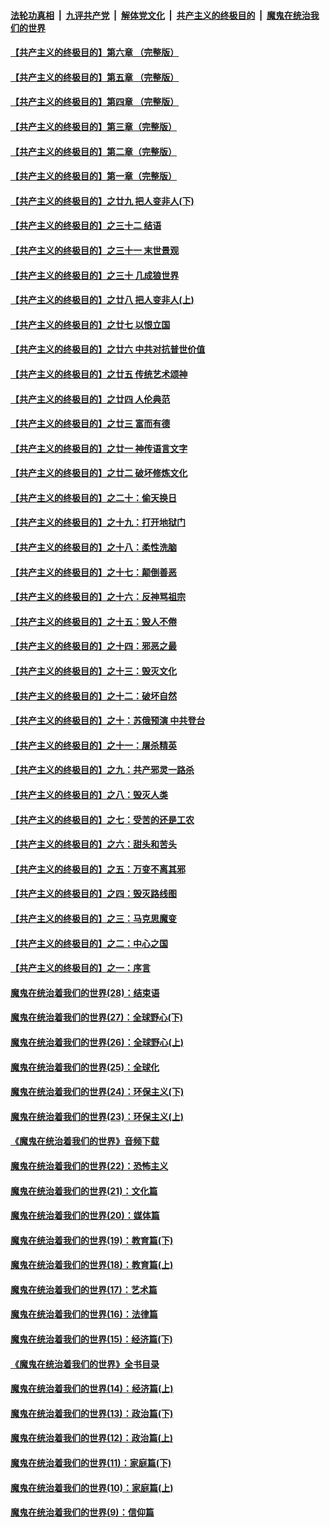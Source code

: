 

####  [法轮功真相](../../../../basic/blob/master/README.md?t=04192130) &nbsp;|&nbsp; [九评共产党](../../../../9ping.md/blob/master/README.md?t=04192130) &nbsp;|&nbsp; [解体党文化](../../../../jtdwh.md/blob/master/README.md?t=04192130)  &nbsp;|&nbsp; [共产主义的终极目的](../../../../gczydzjmd.md/blob/master/README.md?t=04192130) &nbsp;|&nbsp; [魔鬼在统治我们的世界](../../../../mgztzwmdsj.md/blob/master/README.md?t=04192130) 

#### [【共产主义的终极目的】第六章 （完整版）](../pages/nsc422/n11428913.md?t=04192130) 

#### [【共产主义的终极目的】第五章 （完整版）](../pages/nsc422/n11428912.md?t=04192130) 

#### [【共产主义的终极目的】第四章 （完整版）](../pages/nsc422/n11428907.md?t=04192130) 

#### [【共产主义的终极目的】第三章（完整版）](../pages/nsc422/n11428848.md?t=04192130) 

#### [【共产主义的终极目的】第二章（完整版）](../pages/nsc422/n11428831.md?t=04192130) 

#### [【共产主义的终极目的】第一章（完整版）](../pages/nsc422/n11417651.md?t=04192130) 

#### [【共产主义的终极目的】之廿九 把人变非人(下)](../pages/nsc422/n11344140.md?t=04192130) 

#### [【共产主义的终极目的】之三十二 结语](../pages/nsc422/n11360535.md?t=04192130) 

#### [【共产主义的终极目的】之三十一 末世景观](../pages/nsc422/n11351129.md?t=04192130) 

#### [【共产主义的终极目的】之三十 几成狼世界](../pages/nsc422/n11348280.md?t=04192130) 

#### [【共产主义的终极目的】之廿八 把人变非人(上)](../pages/nsc422/n11340492.md?t=04192130) 

#### [【共产主义的终极目的】之廿七 以恨立国](../pages/nsc422/n11336944.md?t=04192130) 

#### [【共产主义的终极目的】之廿六 中共对抗普世价值](../pages/nsc422/n11324785.md?t=04192130) 

#### [【共产主义的终极目的】之廿五 传统艺术颂神](../pages/nsc422/n11296396.md?t=04192130) 

#### [【共产主义的终极目的】之廿四 人伦典范](../pages/nsc422/n11296397.md?t=04192130) 

#### [【共产主义的终极目的】之廿三 富而有德](../pages/nsc422/n11283598.md?t=04192130) 

#### [【共产主义的终极目的】之廿一 神传语言文字](../pages/nsc422/n11263265.md?t=04192130) 

#### [【共产主义的终极目的】之廿二 破坏修炼文化](../pages/nsc422/n11245728.md?t=04192130) 

#### [【共产主义的终极目的】之二十：偷天换日](../pages/nsc422/n11238846.md?t=04192130) 

#### [【共产主义的终极目的】之十九：打开地狱门](../pages/nsc422/n11206376.md?t=04192130) 

#### [【共产主义的终极目的】之十八：柔性洗脑](../pages/nsc422/n11199994.md?t=04192130) 

#### [【共产主义的终极目的】之十七：颠倒善恶](../pages/nsc422/n11179782.md?t=04192130) 

#### [【共产主义的终极目的】之十六：反神骂祖宗](../pages/nsc422/n11166798.md?t=04192130) 

#### [【共产主义的终极目的】之十五：毁人不倦](../pages/nsc422/n11166792.md?t=04192130) 

#### [【共产主义的终极目的】之十四：邪恶之最](../pages/nsc422/n11150249.md?t=04192130) 

#### [【共产主义的终极目的】之十三：毁灭文化](../pages/nsc422/n11135227.md?t=04192130) 

#### [【共产主义的终极目的】之十二：破坏自然](../pages/nsc422/n11135214.md?t=04192130) 

#### [【共产主义的终极目的】之十：苏俄预演 中共登台](../pages/nsc422/n11118424.md?t=04192130) 

#### [【共产主义的终极目的】之十一：屠杀精英](../pages/nsc422/n11118442.md?t=04192130) 

#### [【共产主义的终极目的】之九：共产邪灵一路杀](../pages/nsc422/n11114139.md?t=04192130) 

#### [【共产主义的终极目的】之八：毁灭人类](../pages/nsc422/n11108503.md?t=04192130) 

#### [【共产主义的终极目的】之七：受苦的还是工农](../pages/nsc422/n11101809.md?t=04192130) 

#### [【共产主义的终极目的】之六：甜头和苦头](../pages/nsc422/n11096971.md?t=04192130) 

#### [【共产主义的终极目的】之五：万变不离其邪](../pages/nsc422/n11091285.md?t=04192130) 

#### [【共产主义的终极目的】之四：毁灭路线图](../pages/nsc422/n11086284.md?t=04192130) 

#### [【共产主义的终极目的】之三：马克思魔变](../pages/nsc422/n11061941.md?t=04192130) 

#### [【共产主义的终极目的】之二：中心之国](../pages/nsc422/n11047728.md?t=04192130) 

#### [【共产主义的终极目的】之一：序言](../pages/nsc422/n11086077.md?t=04192130) 

#### [魔鬼在统治着我们的世界(28)：结束语](../pages/nsc422/n10936246.md?t=04192130) 

#### [魔鬼在统治着我们的世界(27)：全球野心(下)](../pages/nsc422/n10928319.md?t=04192130) 

#### [魔鬼在统治着我们的世界(26)：全球野心(上)](../pages/nsc422/n10900318.md?t=04192130) 

#### [魔鬼在统治着我们的世界(25)：全球化](../pages/nsc422/n10788205.md?t=04192130) 

#### [魔鬼在统治着我们的世界(24)：环保主义(下)](../pages/nsc422/n10695307.md?t=04192130) 

#### [魔鬼在统治着我们的世界(23)：环保主义(上)](../pages/nsc422/n10688613.md?t=04192130) 

#### [《魔鬼在统治着我们的世界》音频下载](../pages/nsc422/n10635553.md?t=04192130) 

#### [魔鬼在统治着我们的世界(22)：恐怖主义](../pages/nsc422/n10614727.md?t=04192130) 

#### [魔鬼在统治着我们的世界(21)：文化篇](../pages/nsc422/n10597706.md?t=04192130) 

#### [魔鬼在统治着我们的世界(20)：媒体篇](../pages/nsc422/n10586579.md?t=04192130) 

#### [魔鬼在统治着我们的世界(19)：教育篇(下)](../pages/nsc422/n10564808.md?t=04192130) 

#### [魔鬼在统治着我们的世界(18)：教育篇(上)](../pages/nsc422/n10526970.md?t=04192130) 

#### [魔鬼在统治着我们的世界(17)：艺术篇](../pages/nsc422/n10499093.md?t=04192130) 

#### [魔鬼在统治着我们的世界(16)：法律篇](../pages/nsc422/n10485969.md?t=04192130) 

#### [魔鬼在统治着我们的世界(15)：经济篇(下)](../pages/nsc422/n10469975.md?t=04192130) 

#### [《魔鬼在统治着我们的世界》全书目录](../pages/nsc422/n10464261.md?t=04192130) 

#### [魔鬼在统治着我们的世界(14)：经济篇(上)](../pages/nsc422/n10457370.md?t=04192130) 

#### [魔鬼在统治着我们的世界(13)：政治篇(下)](../pages/nsc422/n10448270.md?t=04192130) 

#### [魔鬼在统治着我们的世界(12)：政治篇(上)](../pages/nsc422/n10444576.md?t=04192130) 

#### [魔鬼在统治着我们的世界(11)：家庭篇(下)](../pages/nsc422/n10440961.md?t=04192130) 

#### [魔鬼在统治着我们的世界(10)：家庭篇(上)](../pages/nsc422/n10435448.md?t=04192130) 

#### [魔鬼在统治着我们的世界(9)：信仰篇](../pages/nsc422/n10432159.md?t=04192130) 

